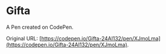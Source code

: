 # Gifta

A Pen created on CodePen.

Original URL: [https://codepen.io/Gifta-24AI132/pen/XJmoLma](https://codepen.io/Gifta-24AI132/pen/XJmoLma).

